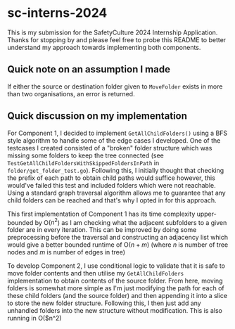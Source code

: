 # sc-interns-2024

This is my submission for the SafetyCulture 2024 Internship Application. Thanks for stopping by and please feel free to probe this README to better understand my approach towards implementing both components.

## Quick note on an assumption I made

If either the source or destination folder given to `MoveFolder` exists in more than two organisations, an error is returned.

## Quick discussion on my implementation

For Component 1, I decided to implement `GetAllChildFolders()` using a BFS style algorithm to handle some of the edge cases I developed. One of the testcases I created consisted of a "broken" folder structure which was missing some folders to keep the tree connected (see `TestGetAllChildFoldersWithSkippedFoldersInPath` in `folder/get_folder_test.go`). Following this, I initially thought that checking the prefix of each path to obtain child paths would suffice however, this would've failed this test and included folders which were not reachable. Using a standard graph traversal algorithm allows me to guarantee that any child folders can be reached and that's why I opted in for this approach.

This first implementation of Component 1 has its time complexity upper-bounded by O($n^2$) as I am checking what the adjacent subfolders to a given folder are in every iteration. This can be improved by doing some preprocessing before the traversal and constructing an adjacency list which would give a better bounded runtime of O($n+m$) (where $n$ is number of tree nodes and $m$ is number of edges in tree)

To develop Component 2, I use conditional logic to validate that it is safe to move folder contents and then utilise my `GetAllChildFolders` implementation to obtain contents of the source folder. From here, moving folders is somewhat more simple as I'm just modifying the path for each of these child folders (and the source folder) and then appending it into a slice to store the new folder structure. Following this, I then just add any unhandled folders into the new structure without modification. This is also running in O($n^2)
